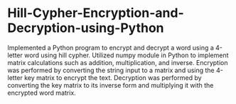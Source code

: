 # Hill-Cypher-Encryption-and-Decryption-using-Python
Implemented a Python program to encrypt and decrypt a word using a 4-letter word using hill cypher. Utilized numpy module in Python
to implement matrix calculations such as addition, multiplication, and inverse. Encryption was performed by converting the string input
to a matrix and using the 4-letter key matrix to encrypt the text. Decryption was performed by converting the key matrix to its inverse
form and multiplying it with the encrypted word matrix.
